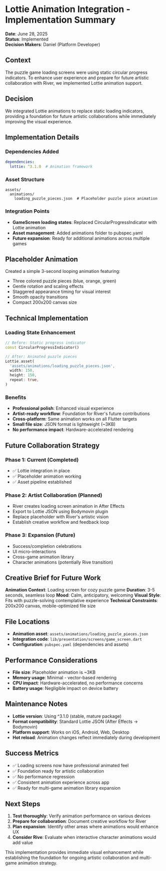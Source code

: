 # Lottie Animation Integration - Implementation Summary

**Date**: June 28, 2025  
**Status**: Implemented  
**Decision Makers**: Daniel (Platform Developer)

## Context

The puzzle game loading screens were using static circular progress indicators. To enhance user experience and prepare for future artistic collaboration with River, we implemented Lottie animation support.

## Decision

We integrated Lottie animations to replace static loading indicators, providing a foundation for future artistic collaborations while immediately improving the visual experience.

## Implementation Details

### Dependencies Added
```yaml
dependencies:
  lottie: ^3.1.0  # Animation framework
```

### Asset Structure
```
assets/
  animations/
    loading_puzzle_pieces.json  # Placeholder puzzle piece animation
```

### Integration Points
- **GameScreen loading states**: Replaced CircularProgressIndicator with Lottie animation
- **Asset management**: Added animations folder to pubspec.yaml
- **Future expansion**: Ready for additional animations across multiple games

## Placeholder Animation

Created a simple 3-second looping animation featuring:
- Three colored puzzle pieces (blue, orange, green)
- Gentle rotation and scaling effects
- Staggered appearance timing for visual interest
- Smooth opacity transitions
- Compact 200x200 canvas size

## Technical Implementation

### Loading State Enhancement
```dart
// Before: Static progress indicator
const CircularProgressIndicator()

// After: Animated puzzle pieces
Lottie.asset(
  'assets/animations/loading_puzzle_pieces.json',
  width: 150,
  height: 150,
  repeat: true,
)
```

### Benefits
- **Professional polish**: Enhanced visual experience
- **Artist-ready workflow**: Foundation for River's future contributions
- **Cross-platform**: Same animation works on all Flutter targets
- **Small file size**: JSON format is lightweight (~3KB)
- **No performance impact**: Hardware-accelerated rendering

## Future Collaboration Strategy

### Phase 1: Current (Completed)
- ✅ Lottie integration in place
- ✅ Placeholder animation working
- ✅ Asset pipeline established

### Phase 2: Artist Collaboration (Planned)
- River creates loading screen animation in After Effects
- Export to Lottie JSON using Bodymovin plugin
- Replace placeholder with River's artistic vision
- Establish creative workflow and feedback loop

### Phase 3: Expansion (Future)
- Success/completion celebrations
- UI micro-interactions
- Cross-game animation library
- Character animations (potentially Rive transition)

## Creative Brief for Future Work

**Animation Context**: Loading screen for cozy puzzle game
**Duration**: 3-5 seconds, seamless loop
**Mood**: Calm, anticipatory, welcoming
**Visual Style**: Fits with puzzle-solving contemplative experience
**Technical Constraints**: 200x200 canvas, mobile-optimized file size

## File Locations

- **Animation asset**: `assets/animations/loading_puzzle_pieces.json`
- **Integration code**: `lib/presentation/screens/game_screen.dart`
- **Configuration**: `pubspec.yaml` (dependencies and assets)

## Performance Considerations

- **File size**: Placeholder animation is ~3KB
- **Memory usage**: Minimal - vector-based rendering
- **CPU impact**: Hardware-accelerated, no performance concerns
- **Battery usage**: Negligible impact on device battery

## Maintenance Notes

- **Lottie version**: Using ^3.1.0 (stable, mature package)
- **Format compatibility**: Standard Lottie JSON (After Effects → Bodymovin)
- **Platform support**: Works on iOS, Android, Web, Desktop
- **Hot reload**: Animation changes reflect immediately during development

## Success Metrics

- ✅ Loading screens now have professional animated feel
- ✅ Foundation ready for artistic collaboration
- ✅ No performance regression
- ✅ Consistent animation experience across app
- ✅ Ready for multi-game animation library expansion

## Next Steps

1. **Test thoroughly**: Verify animation performance on various devices
2. **Prepare for collaboration**: Document creative workflow for River
3. **Plan expansion**: Identify other areas where animations would enhance UX
4. **Consider Rive**: Evaluate when interactive character animations would add value

This implementation provides immediate visual enhancement while establishing the foundation for ongoing artistic collaboration and multi-game animation strategy.
